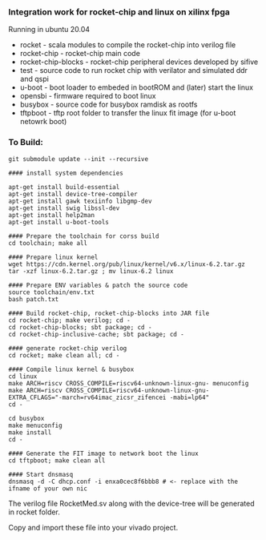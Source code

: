 ### Integration work for rocket-chip and linux on xilinx fpga

Running in ubuntu 20.04

- rocket - scala modules to compile the rocket-chip into verilog file
- rocket-chip - rocket-chip main code
- rocket-chip-blocks - rocket-chip peripheral devices developed by sifive
- test - source code to run rocket chip with verilator and simulated ddr and qspi
- u-boot - boot loader to embeded in bootROM and (later) start the linux
- opensbi - firmware required to boot linux
- busybox - source code for busybox ramdisk as rootfs
- tftpboot - tftp root folder to transfer the linux fit image (for u-boot netowrk boot)

### To Build:
  ```
  git submodule update --init --recursive
  
  #### install system dependencies 
  
  apt-get install build-essential 
  apt-get install device-tree-compiler
  apt-get install gawk texiinfo libgmp-dev
  apt-get install swig libssl-dev
  apt-get install help2man
  apt-get install u-boot-tools
  
  #### Prepare the toolchain for corss build
  cd toolchain; make all

  #### Prepare linux kernel
  wget https://cdn.kernel.org/pub/linux/kernel/v6.x/linux-6.2.tar.gz
  tar -xzf linux-6.2.tar.gz ; mv linux-6.2 linux

  #### Prepare ENV variables & patch the source code
  source toolchain/env.txt
  bash patch.txt

  #### Build rocket-chip, rocket-chip-blocks into JAR file
  cd rocket-chip; make verilog; cd -
  cd rocket-chip-blocks; sbt package; cd -
  cd rocket-chip-inclusive-cache; sbt package; cd -

  #### generate rocket-chip verilog
  cd rocket; make clean all; cd -

  #### Compile linux kernel & busybox
  cd linux
  make ARCH=riscv CROSS_COMPILE=riscv64-unknown-linux-gnu- menuconfig
  make ARCH=riscv CROSS_COMPILE=riscv64-unknown-linux-gnu- EXTRA_CFLAGS="-march=rv64imac_zicsr_zifencei -mabi=lp64"
  cd -

  cd busybox
  make menuconfig
  make install
  cd -

  #### Generate the FIT image to network boot the linux
  cd tftpboot; make clean all
  
  #### Start dnsmasq
  dnsmasq -d -C dhcp.conf -i enxa0cec8f6bbb8 # <- replace with the ifname of your own nic 
  ```
  The verilog file RocketMed.sv along with the device-tree will be generated in rocket folder.

  Copy and import these file into your vivado project.

